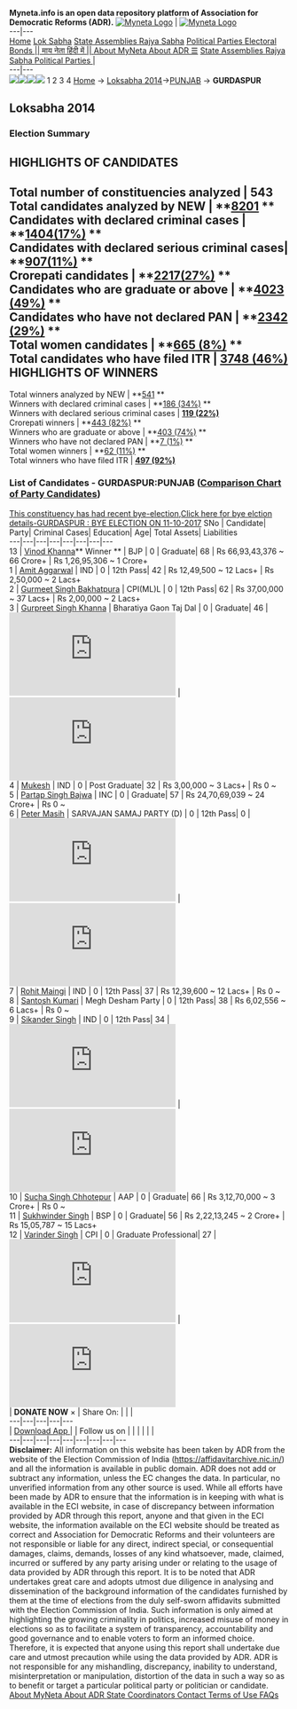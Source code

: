 **Myneta.info is an open data repository platform of Association for Democratic Reforms (ADR).**
[![Myneta Logo](https://www.myneta.info/lib/img/myneta-logo.png)](https://www.myneta.info/) | [![Myneta Logo](https://www.myneta.info/lib/img/adr-logo.png)](https://adrindia.org)  
---|---  
[Home](https://www.myneta.info/) [Lok Sabha](https://www.myneta.info/#ls "Lok Sabha") [ State Assemblies ](https://www.myneta.info/#sa "State Assemblies") [Rajya Sabha](https://www.myneta.info/#rs "Rajya Sabha") [Political Parties ](https://www.myneta.info/party "Political Parties") [ Electoral Bonds ](https://www.myneta.info/electoral_bonds "Electoral Bonds") [ || माय नेता हिंदी में || ](https://translate.google.co.in/translate?prev=hp&hl=en&js=y&u=www.myneta.info&sl=en&tl=hi&history_state0=) [ About MyNeta ](https://adrindia.org/content/about-myneta) [ About ADR ](https://adrindia.org/about-adr/who-we-are) [☰](javascript:void\(0\))
[ State Assemblies ](https://www.myneta.info/#sa "State Assemblies") [ Rajya Sabha ](https://www.myneta.info/#rs "Rajya Sabha") [ Political Parties ](https://www.myneta.info/party "Political Parties")
|   
---|---  
![](https://www.myneta.info/lib/img/banner/banner-1.png)![](https://www.myneta.info/lib/img/banner/banner-2.png)![](https://www.myneta.info/lib/img/banner/banner-3.png)![](https://www.myneta.info/lib/img/banner/banner-4.png)
1  2  3  4 
[Home](https://www.myneta.info/) → [Loksabha 2014](https://www.myneta.info/ls2014/)→[PUNJAB](https://www.myneta.info/ls2014/index.php?action=show_constituencies&state_id=19) → **GURDASPUR**
### 
## Loksabha 2014
###  Election Summary 
HIGHLIGHTS OF CANDIDATES  
---  
Total number of constituencies analyzed |  543   
Total candidates analyzed by NEW | **[8201](https://www.myneta.info/ls2014/index.php?action=summary&subAction=candidates_analyzed&sort=candidate#summary) **  
Candidates with declared criminal cases | **[1404(17%)](https://www.myneta.info/ls2014/index.php?action=summary&subAction=crime&sort=candidate#summary) **  
Candidates with declared serious criminal cases| **[907(11%)](https://www.myneta.info/ls2014/index.php?action=summary&subAction=serious_crime&sort=candidate#summary) **  
Crorepati candidates | **[2217(27%)](https://www.myneta.info/ls2014/index.php?action=summary&subAction=crorepati&sort=candidate#summary) **  
Candidates who are graduate or above | **[4023 (49%)](https://www.myneta.info/ls2014/index.php?action=summary&subAction=education&sort=candidate#summary) **  
Candidates who have not declared PAN | **[2342 (29%)](https://www.myneta.info/ls2014/index.php?action=summary&subAction=without_pan&sort=candidate#summary) **  
Total women candidates | **[665 (8%)](https://www.myneta.info/ls2014/index.php?action=summary&subAction=women_candidate&sort=candidate#summary) **  
Total candidates who have filed ITR | [**3748 (46%)**](https://www.myneta.info/ls2014/index.php?action=summary&subAction=filed_itr&sort=candidate#summary)  
HIGHLIGHTS OF WINNERS  
---  
Total winners analyzed by NEW | **[541](https://www.myneta.info/ls2014/index.php?action=summary&subAction=winner_analyzed&sort=candidate#summary) **  
Winners with declared criminal cases | **[186 (34%)](https://www.myneta.info/ls2014/index.php?action=summary&subAction=winner_crime&sort=candidate#summary) **  
Winners with declared serious criminal cases | **[119 (22%)](https://www.myneta.info/ls2014/index.php?action=summary&subAction=winner_serious_crime&sort=candidate#summary)**  
Crorepati winners | **[443 (82%)](https://www.myneta.info/ls2014/index.php?action=summary&subAction=winner_crorepati&sort=candidate#summary) **  
Winners who are graduate or above | **[403 (74%)](https://www.myneta.info/ls2014/index.php?action=summary&subAction=winner_education&sort=candidate#summary) **  
Winners who have not declared PAN | **[7 (1%)](https://www.myneta.info/ls2014/index.php?action=summary&subAction=winner_without_pan&sort=candidate#summary) **  
Total women winners | **[62 (11%)](https://www.myneta.info/ls2014/index.php?action=summary&subAction=winner_women&sort=candidate#summary) **  
Total winners who have filed ITR | [**497 (92%)**](https://www.myneta.info/ls2014/index.php?action=summary&subAction=winner_filed_itr&sort=candidate#summary)  
### List of Candidates - GURDASPUR:PUNJAB ([Comparison Chart of Party Candidates](https://www.myneta.info/ls2014/comparisonchart.php?constituency_id=464))
[This constituency has had recent bye-election,Click here for bye elction details-GURDASPUR : BYE ELECTION ON 11-10-2017](https://www.myneta.info/ls2014/index.php?action=show_candidates&constituency_id=560)
SNo | Candidate| Party| Criminal Cases| Education| Age| Total Assets| Liabilities  
---|---|---|---|---|---|---|---  
13  | [Vinod Khanna](https://www.myneta.info/ls2014/candidate.php?candidate_id=7656)** Winner ** | BJP | 0 | Graduate| 68 | Rs 66,93,43,376 ~ 66 Crore+ | Rs 1,26,95,306 ~ 1 Crore+  
1  | [Amit Aggarwal](https://www.myneta.info/ls2014/candidate.php?candidate_id=7662) | IND | 0 | 12th Pass| 42 | Rs 12,49,500 ~ 12 Lacs+ | Rs 2,50,000 ~ 2 Lacs+  
2  | [Gurmeet Singh Bakhatpura](https://www.myneta.info/ls2014/candidate.php?candidate_id=7660) | CPI(ML)L | 0 | 12th Pass| 62 | Rs 37,00,000 ~ 37 Lacs+ | Rs 2,00,000 ~ 2 Lacs+  
3  | [Gurpreet Singh Khanna](https://www.myneta.info/ls2014/candidate.php?candidate_id=7659) | Bharatiya Gaon Taj Dal | 0 | Graduate| 46 | ![](https://myneta.info/image_v2.php?myneta_folder=ls2014&candidate_id=7659&col=ta) | ![](https://myneta.info/image_v2.php?myneta_folder=ls2014&candidate_id=7659&col=lia)  
4  | [Mukesh](https://www.myneta.info/ls2014/candidate.php?candidate_id=7664) | IND | 0 | Post Graduate| 32 | Rs 3,00,000 ~ 3 Lacs+ | Rs 0 ~   
5  | [Partap Singh Bajwa](https://www.myneta.info/ls2014/candidate.php?candidate_id=7654) | INC | 0 | Graduate| 57 | Rs 24,70,69,039 ~ 24 Crore+ | Rs 0 ~   
6  | [Peter Masih](https://www.myneta.info/ls2014/candidate.php?candidate_id=7661) | SARVAJAN SAMAJ PARTY (D) | 0 | 12th Pass| 0 | ![](https://myneta.info/image_v2.php?myneta_folder=ls2014&candidate_id=7661&col=ta) | ![](https://myneta.info/image_v2.php?myneta_folder=ls2014&candidate_id=7661&col=lia)  
7  | [Rohit Maingi](https://www.myneta.info/ls2014/candidate.php?candidate_id=7665) | IND | 0 | 12th Pass| 37 | Rs 12,39,600 ~ 12 Lacs+ | Rs 0 ~   
8  | [Santosh Kumari](https://www.myneta.info/ls2014/candidate.php?candidate_id=7657) | Megh Desham Party | 0 | 12th Pass| 38 | Rs 6,02,556 ~ 6 Lacs+ | Rs 0 ~   
9  | [Sikander Singh](https://www.myneta.info/ls2014/candidate.php?candidate_id=7663) | IND | 0 | 12th Pass| 34 | ![](https://myneta.info/image_v2.php?myneta_folder=ls2014&candidate_id=7663&col=ta) | ![](https://myneta.info/image_v2.php?myneta_folder=ls2014&candidate_id=7663&col=lia)  
10  | [Sucha Singh Chhotepur](https://www.myneta.info/ls2014/candidate.php?candidate_id=7658) | AAP | 0 | Graduate| 66 | Rs 3,12,70,000 ~ 3 Crore+ | Rs 0 ~   
11  | [Sukhwinder Singh](https://www.myneta.info/ls2014/candidate.php?candidate_id=7653) | BSP | 0 | Graduate| 56 | Rs 2,22,13,245 ~ 2 Crore+ | Rs 15,05,787 ~ 15 Lacs+  
12  | [Varinder Singh](https://www.myneta.info/ls2014/candidate.php?candidate_id=7655) | CPI | 0 | Graduate Professional| 27 | ![](https://myneta.info/image_v2.php?myneta_folder=ls2014&candidate_id=7655&col=ta) | ![](https://myneta.info/image_v2.php?myneta_folder=ls2014&candidate_id=7655&col=lia)  
|  **DONATE NOW** × |  Share On:  | [](https://api.whatsapp.com/send?text=https%3A%2F%2Fmyneta.info%2Fpunjab2022%2Findex.php%3Faction%3Dshow_constituencies%26state_id%3D19) | [](https://www.facebook.com/sharer/sharer.php?u=https%3A%2F%2Fmyneta.info%2Fpunjab2022%2Findex.php%3Faction%3Dshow_constituencies%26state_id%3D19) | [](https://twitter.com/share?url=https%3A%2F%2Fmyneta.info%2Fpunjab2022%2Findex.php%3Faction%3Dshow_constituencies%26state_id%3D19)  
---|---|---|---|---  
| [ Download App ](https://play.google.com/store/apps/details?id=com.webrosoft.myneta1&pcampaignid=pcampaignidMKT-Other-global-all-co-prtnr-py-PartBadge-Mar2515-1) | [](https://play.google.com/store/apps/details?id=com.webrosoft.myneta1&pcampaignid=pcampaignidMKT-Other-global-all-co-prtnr-py-PartBadge-Mar2515-1) |  Follow us on  | [](https://www.facebook.com/adrindia.org/) | [](https://twitter.com/adrspeaks) | [](https://groups.google.com/g/national-election-watch?hl=en&pli=1) | [](https://www.instagram.com/adrspeaks/) | [](https://www.youtube.com/user/adrspeaks) | [](https://sharechat.com/profile/adrspeaks)  
---|---|---|---|---|---|---|---|---  
**Disclaimer:** All information on this website has been taken by ADR from the website of the Election Commission of India (https://affidavitarchive.nic.in/) and all the information is available in public domain. ADR does not add or subtract any information, unless the EC changes the data. In particular, no unverified information from any other source is used. While all efforts have been made by ADR to ensure that the information is in keeping with what is available in the ECI website, in case of discrepancy between information provided by ADR through this report, anyone and that given in the ECI website, the information available on the ECI website should be treated as correct and Association for Democratic Reforms and their volunteers are not responsible or liable for any direct, indirect special, or consequential damages, claims, demands, losses of any kind whatsoever, made, claimed, incurred or suffered by any party arising under or relating to the usage of data provided by ADR through this report. It is to be noted that ADR undertakes great care and adopts utmost due diligence in analysing and dissemination of the background information of the candidates furnished by them at the time of elections from the duly self-sworn affidavits submitted with the Election Commission of India. Such information is only aimed at highlighting the growing criminality in politics, increased misuse of money in elections so as to facilitate a system of transparency, accountability and good governance and to enable voters to form an informed choice. Therefore, it is expected that anyone using this report shall undertake due care and utmost precaution while using the data provided by ADR. ADR is not responsible for any mishandling, discrepancy, inability to understand, misinterpretation or manipulation, distortion of the data in such a way so as to benefit or target a particular political party or politician or candidate. 
[ About MyNeta ](https://adrindia.org/content/about-myneta) [ About ADR ](https://adrindia.org/about-adr/who-we-are) [ State Coordinators ](https://adrindia.org/about-adr/state-coordinators) [ Contact ](https://adrindia.org/contact-us) [ Terms of Use ](https://adrindia.org/content/adr-terms-use) [ FAQs ](https://adrindia.org/content/faqs)
